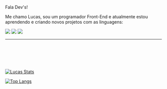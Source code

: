 Fala Dev's! 

Me chamo Lucas, sou um programador Front-End e atualmente estou aprendendo e criando novos projetos com as linguagens:

<img src="https://img.shields.io/badge/HTML5-E34F26?style=for-the-badge&logo=html5&logoColor=white"> <img src="https://img.shields.io/badge/CSS-239120?&style=for-the-badge&logo=css3&logoColor=white"> <img src="https://img.shields.io/badge/JavaScript-F7DF1E?style=for-the-badge&logo=javascript&logoColor=black"> 

<hr>
<br>
<br>
<br>
<br>

[![Lucas Stats](https://github-readme-stats.vercel.app/api?username=lucasfernandezvaz)](https://github.com/anuraghazra/github-readme-stats)

[![Top Langs](https://github-readme-stats.vercel.app/api/top-langs/?username=lucasfernandezvaz)](https://github.com/anuraghazra/github-readme-stats)
